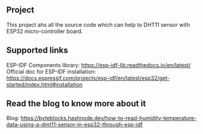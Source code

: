 ## Project

This project ahs all the source code which can help to DHT11 sensor with ESP32 micro-controller board.

## Supported links

ESP-IDF Components library: https://esp-idf-lib.readthedocs.io/en/latest/
Official doc for ESP-IDF installation: https://docs.espressif.com/projects/esp-idf/en/latest/esp32/get-started/index.html#installation

## Read the blog to know more about it

Blog: https://byteblocks.hashnode.dev/how-to-read-humidity-temperature-data-using-a-dmt11-sensor-in-esp32-through-esp-idf
